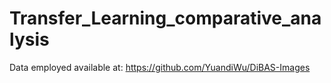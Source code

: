 # Transfer_Learning_comparative_analysis
Data employed available at: https://github.com/YuandiWu/DiBAS-Images
